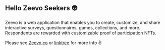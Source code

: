 ## Hello Zeevo Seekers 👽 
 
Zeevo is a web application that enables you to create, customize, and share interactive surveys, questionnaires, games, collections, and more. Respondents are rewarded with customizable proof of participation NFTs. 

Please see [Zeevo.co](https://zeevo.co) or [linktree](https://linktr.ee/zeevo) for more info ✌️
